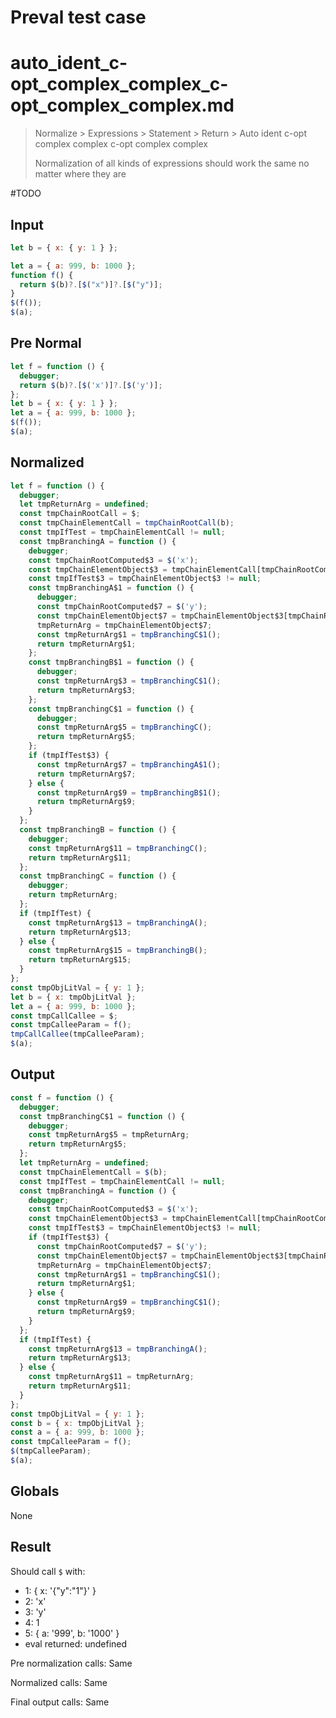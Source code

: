 # Preval test case

# auto_ident_c-opt_complex_complex_c-opt_complex_complex.md

> Normalize > Expressions > Statement > Return > Auto ident c-opt complex complex c-opt complex complex
>
> Normalization of all kinds of expressions should work the same no matter where they are

#TODO

## Input

`````js filename=intro
let b = { x: { y: 1 } };

let a = { a: 999, b: 1000 };
function f() {
  return $(b)?.[$("x")]?.[$("y")];
}
$(f());
$(a);
`````

## Pre Normal

`````js filename=intro
let f = function () {
  debugger;
  return $(b)?.[$('x')]?.[$('y')];
};
let b = { x: { y: 1 } };
let a = { a: 999, b: 1000 };
$(f());
$(a);
`````

## Normalized

`````js filename=intro
let f = function () {
  debugger;
  let tmpReturnArg = undefined;
  const tmpChainRootCall = $;
  const tmpChainElementCall = tmpChainRootCall(b);
  const tmpIfTest = tmpChainElementCall != null;
  const tmpBranchingA = function () {
    debugger;
    const tmpChainRootComputed$3 = $('x');
    const tmpChainElementObject$3 = tmpChainElementCall[tmpChainRootComputed$3];
    const tmpIfTest$3 = tmpChainElementObject$3 != null;
    const tmpBranchingA$1 = function () {
      debugger;
      const tmpChainRootComputed$7 = $('y');
      const tmpChainElementObject$7 = tmpChainElementObject$3[tmpChainRootComputed$7];
      tmpReturnArg = tmpChainElementObject$7;
      const tmpReturnArg$1 = tmpBranchingC$1();
      return tmpReturnArg$1;
    };
    const tmpBranchingB$1 = function () {
      debugger;
      const tmpReturnArg$3 = tmpBranchingC$1();
      return tmpReturnArg$3;
    };
    const tmpBranchingC$1 = function () {
      debugger;
      const tmpReturnArg$5 = tmpBranchingC();
      return tmpReturnArg$5;
    };
    if (tmpIfTest$3) {
      const tmpReturnArg$7 = tmpBranchingA$1();
      return tmpReturnArg$7;
    } else {
      const tmpReturnArg$9 = tmpBranchingB$1();
      return tmpReturnArg$9;
    }
  };
  const tmpBranchingB = function () {
    debugger;
    const tmpReturnArg$11 = tmpBranchingC();
    return tmpReturnArg$11;
  };
  const tmpBranchingC = function () {
    debugger;
    return tmpReturnArg;
  };
  if (tmpIfTest) {
    const tmpReturnArg$13 = tmpBranchingA();
    return tmpReturnArg$13;
  } else {
    const tmpReturnArg$15 = tmpBranchingB();
    return tmpReturnArg$15;
  }
};
const tmpObjLitVal = { y: 1 };
let b = { x: tmpObjLitVal };
let a = { a: 999, b: 1000 };
const tmpCallCallee = $;
const tmpCalleeParam = f();
tmpCallCallee(tmpCalleeParam);
$(a);
`````

## Output

`````js filename=intro
const f = function () {
  debugger;
  const tmpBranchingC$1 = function () {
    debugger;
    const tmpReturnArg$5 = tmpReturnArg;
    return tmpReturnArg$5;
  };
  let tmpReturnArg = undefined;
  const tmpChainElementCall = $(b);
  const tmpIfTest = tmpChainElementCall != null;
  const tmpBranchingA = function () {
    debugger;
    const tmpChainRootComputed$3 = $('x');
    const tmpChainElementObject$3 = tmpChainElementCall[tmpChainRootComputed$3];
    const tmpIfTest$3 = tmpChainElementObject$3 != null;
    if (tmpIfTest$3) {
      const tmpChainRootComputed$7 = $('y');
      const tmpChainElementObject$7 = tmpChainElementObject$3[tmpChainRootComputed$7];
      tmpReturnArg = tmpChainElementObject$7;
      const tmpReturnArg$1 = tmpBranchingC$1();
      return tmpReturnArg$1;
    } else {
      const tmpReturnArg$9 = tmpBranchingC$1();
      return tmpReturnArg$9;
    }
  };
  if (tmpIfTest) {
    const tmpReturnArg$13 = tmpBranchingA();
    return tmpReturnArg$13;
  } else {
    const tmpReturnArg$11 = tmpReturnArg;
    return tmpReturnArg$11;
  }
};
const tmpObjLitVal = { y: 1 };
const b = { x: tmpObjLitVal };
const a = { a: 999, b: 1000 };
const tmpCalleeParam = f();
$(tmpCalleeParam);
$(a);
`````

## Globals

None

## Result

Should call `$` with:
 - 1: { x: '{"y":"1"}' }
 - 2: 'x'
 - 3: 'y'
 - 4: 1
 - 5: { a: '999', b: '1000' }
 - eval returned: undefined

Pre normalization calls: Same

Normalized calls: Same

Final output calls: Same
